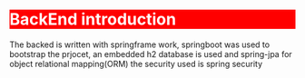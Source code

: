 <h1 style="background-color:red; color:white">BackEnd introduction</h1>
<p>The backed is written with springframe work, springboot was used to bootstrap the prjocet, an embedded h2 database is used and
spring-jpa for object relational mapping(ORM) the security used is spring security</p>
